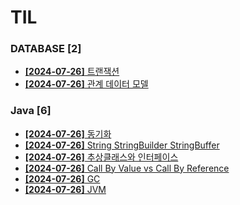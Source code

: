 # TIL
 
### DATABASE [2]
- [**[2024-07-26]**  트랜잭션](https://github.com/A-lass/TIL/blob/main/DATABASE/트랜잭션.md)
- [**[2024-07-26]**  관계 데이터 모델](https://github.com/A-lass/TIL/blob/main/DATABASE/관계_데이터_모델.md)
### Java [6]
- [**[2024-07-26]**  동기화](https://github.com/A-lass/TIL/blob/main/Java/동기화.md)
- [**[2024-07-26]**  String StringBuilder StringBuffer](https://github.com/A-lass/TIL/blob/main/Java/String_StringBuilder_StringBuffer.md)
- [**[2024-07-26]**  추상클래스와 인터페이스](https://github.com/A-lass/TIL/blob/main/Java/추상클래스와_인터페이스.md)
- [**[2024-07-26]**  Call By Value vs Call By Reference](https://github.com/A-lass/TIL/blob/main/Java/Call_By_Value_vs_Call_By_Reference.md)
- [**[2024-07-26]**  GC](https://github.com/A-lass/TIL/blob/main/Java/GC.md)
- [**[2024-07-26]**  JVM](https://github.com/A-lass/TIL/blob/main/Java/JVM.md)
